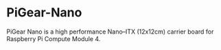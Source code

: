 # PiGear-Nano

PiGear Nano is a high performance Nano–ITX (12x12cm) carrier board for Raspberry Pi Compute Module 4.
